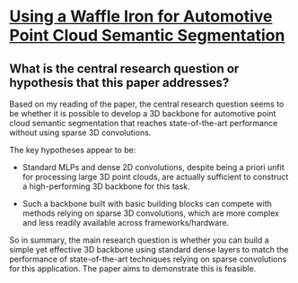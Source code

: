 # [Using a Waffle Iron for Automotive Point Cloud Semantic Segmentation](https://arxiv.org/abs/2301.10100)

## What is the central research question or hypothesis that this paper addresses?

 Based on my reading of the paper, the central research question seems to be whether it is possible to develop a 3D backbone for automotive point cloud semantic segmentation that reaches state-of-the-art performance without using sparse 3D convolutions. 

The key hypotheses appear to be:

- Standard MLPs and dense 2D convolutions, despite being a priori unfit for processing large 3D point clouds, are actually sufficient to construct a high-performing 3D backbone for this task.

- Such a backbone built with basic building blocks can compete with methods relying on sparse 3D convolutions, which are more complex and less readily available across frameworks/hardware.

So in summary, the main research question is whether you can build a simple yet effective 3D backbone using standard dense layers to match the performance of state-of-the-art techniques relying on sparse convolutions for this application. The paper aims to demonstrate this is feasible.
